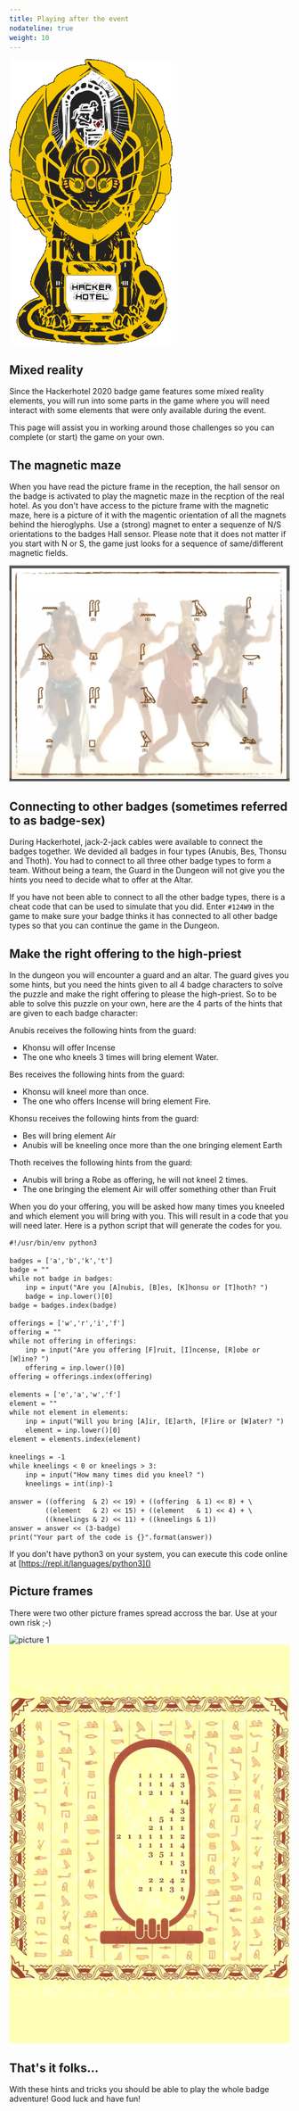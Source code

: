 ```yaml
---
title: Playing after the event
nodateline: true
weight: 10
---
```


![badge](../hackerhotel2020.gif)

## Mixed reality

Since the Hackerhotel 2020 badge game features some mixed reality elements, you will run into some parts in the game where you will need interact with some elements that were only available during the event.

This page will assist you in working around those challenges so you can complete (or start) the game on your own.

## The magnetic maze
When you have read the picture frame in the reception, the hall sensor on the badge is activated to play the magnetic maze in the recption of the real hotel. As you don't have access to the picture frame with the magnetic maze, here is a picture of it with the magentic orientation of all the magnets behind the hieroglyphs. Use a (strong) magnet to enter a sequenze of N/S orientations to the badges Hall sensor.
Please note that it does not matter if you start with N or S, the game just looks for a sequence of same/different magnetic fields.

![walk-like-an-egyptian](walk-like-an-egyptian.jpg)

## Connecting to other badges (sometimes referred to as badge-sex)
During Hackerhotel, jack-2-jack cables were available to connect the badges together. We devided all badges in four types (Anubis, Bes, Thonsu and Thoth). You had to connect to all three other badge types to form a team. Without being a team, the Guard in the Dungeon will not give you the hints you need to decide what to offer at the Altar.

If you have not been able to connect to all the other badge types, there is a cheat code that can be used to simulate that you did. Enter `#124W9` in the game to make sure your badge thinks it has connected to all other badge types so that you can continue the game in the Dungeon.


## Make the right offering to the high-priest
In the dungeon you will encounter a guard and an altar. The guard gives you some hints, but you need the hints given to all 4 badge characters to solve the puzzle and make the right offering to please the high-priest. So to be able to solve this puzzle on your own, here are the 4 parts of the hints that are given to each badge character:


Anubis receives the following hints from the guard:

* Khonsu will offer Incense
* The one who kneels 3 times will bring element Water.

Bes receives the following hints from the guard:

* Khonsu will kneel more than once.
* The one who offers Incense will bring element Fire.

Khonsu receives the following hints from the guard:

* Bes will bring element Air
* Anubis will be kneeling once more than the one bringing element Earth

Thoth receives the following hints from the guard:

* Anubis will bring a Robe as offering, he will not kneel 2 times.
* The one bringing the element Air will offer something other than Fruit

When you do your offering, you will be asked how many times you kneeled and which element you will bring with you. This will result in a code that you will need later. Here is a python script that will generate the codes for you.

	#!/usr/bin/env python3
	  
	badges = ['a','b','k','t']
	badge = ""
	while not badge in badges:
	    inp = input("Are you [A]nubis, [B]es, [K]honsu or [T]hoth? ")
	    badge = inp.lower()[0]
	badge = badges.index(badge)
	
	offerings = ['w','r','i','f']
	offering = ""
	while not offering in offerings:
	    inp = input("Are you offering [F]ruit, [I]ncense, [R]obe or [W]ine? ")
	    offering = inp.lower()[0]
	offering = offerings.index(offering)
	
	elements = ['e','a','w','f']
	element = ""
	while not element in elements:
	    inp = input("Will you bring [A]ir, [E]arth, [F]ire or [W]ater? ")
	    element = inp.lower()[0]
	element = elements.index(element)
	
	kneelings = -1
	while kneelings < 0 or kneelings > 3:
	    inp = input("How many times did you kneel? ")
	    kneelings = int(inp)-1
	
	answer = ((offering  & 2) << 19) + ((offering  & 1) << 8) + \
	         ((element   & 2) << 15) + ((element   & 1) << 4) + \
	         ((kneelings & 2) << 11) + ((kneelings & 1))
	answer = answer << (3-badge)
	print("Your part of the code is {}".format(answer))



If you don't have python3 on your system, you can execute this code online at [https://repl.it/languages/python3]()

## Picture frames
There were two other picture frames spread accross the bar. Use at your own risk ;-)

![picture 1](picture-1.png)
![picture 2](picture-2.jpg)

## That's it folks...
With these hints and tricks you should be able to play the whole badge adventure!
Good luck and have fun!
